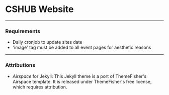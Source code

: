 # CSHUB Website
---



### Requirements
- Daily cronjob to update sites date
- 'image' tag must be added to all event pages for aesthetic reasons 



---
### Attributions
-  _Airspace_ for Jekyll: This Jekyll theme is a port of ThemeFisher's Airspace template. It is released under ThemeFisher's free license, which requires attribution.


